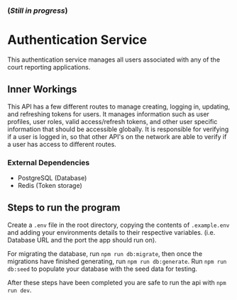 ### (_Still in progress_)

# Authentication Service

This authentication service manages all users associated with any of the court reporting applications.

## Inner Workings

This API has a few different routes to manage creating, logging in, updating, and refreshing tokens for users. It manages information such as user profiles, user roles, valid access/refresh tokens, and other user specific information that should be accessible globally. It is responsible for verifying if a user is logged in, so that other API's on the network are able to verify if a user has access to different routes.

### External Dependencies

- PostgreSQL (Database)
- Redis (Token storage)

## Steps to run the program

Create a `.env` file in the root directory, copying the contents of `.example.env` and adding your environments details to their respective variables. (i.e. Database URL and the port the app should run on).

For migrating the database, run `npm run db:migrate`, then once the migrations have finished generating, run `npm run db:generate`. Run `npm run db:seed` to populate your database with the seed data for testing.

After these steps have been completed you are safe to run the api with `npm run dev`.
